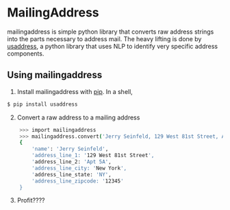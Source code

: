 # MailingAddress

mailingaddress is simple python library that converts raw address strings into the parts necessary to address mail. The heavy lifting is done by [usaddress], a python library that uses NLP to identify very specific address components. 

[usaddress]: <https://github.com/datamade/usaddress>


## Using mailingaddress

1. Install mailingaddress with [pip]. In a shell,

[pip]: <http://pip.readthedocs.org/en/latest/quickstart.html>
```sh
$ pip install usaddress
```

2. Convert a raw address to a mailing address

```sh
    >>> import mailingaddress
    >>> mailingaddress.convert('Jerry Seinfeld, 129 West 81st Street, Apt 5A, New York, New York 12345')
    {
        'name': 'Jerry Seinfeld',
        'address_line_1: '129 West 81st Street',
        'address_line_2: 'Apt 5A',
        'address_line_city: 'New York',
        'address_line_state: 'NY',
        'address_line_zipcode: '12345'
    }
```

3. Profit????

